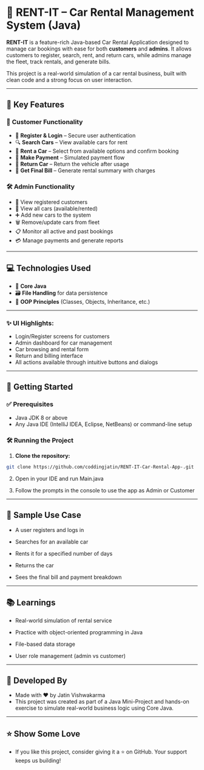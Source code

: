 # 🚗 RENT-IT – Car Rental Management System (Java)

**RENT-IT** is a feature-rich Java-based Car Rental Application designed to manage car bookings with ease for both **customers** and **admins**. It allows customers to register, search, rent, and return cars, while admins manage the fleet, track rentals, and generate bills.  

This project is a real-world simulation of a car rental business, built with clean code and a strong focus on user interaction.

---

## 🧠 Key Features

### 👥 **Customer Functionality**
- 🔐 **Register & Login** – Secure user authentication  
- 🔍 **Search Cars** – View available cars for rent  
- 📅 **Rent a Car** – Select from available options and confirm booking  
- 💸 **Make Payment** – Simulated payment flow  
- 🔁 **Return Car** – Return the vehicle after usage  
- 🧾 **Get Final Bill** – Generate rental summary with charges

### 🛠️ **Admin Functionality**
- 👥 View registered customers  
- 🚗 View all cars (available/rented)  
- ➕ Add new cars to the system  
- 🗑️ Remove/update cars from fleet  
- 📋 Monitor all active and past bookings  
- 💳 Manage payments and generate reports

---

## 💻 Technologies Used

- 🧩 **Core Java**  
- 🗃️ **File Handling** for data persistence  
- 🧮 **OOP Principles** (Classes, Objects, Inheritance, etc.)  

---

### ✨ UI Highlights:

- Login/Register screens for customers  
- Admin dashboard for car management  
- Car browsing and rental form  
- Return and billing interface  
- All actions available through intuitive buttons and dialogs
---

## 🚀 Getting Started

### ✅ Prerequisites

- Java JDK 8 or above  
- Any Java IDE (IntelliJ IDEA, Eclipse, NetBeans) or command-line setup

### 🛠️ Running the Project

1. **Clone the repository:**
```bash
git clone https://github.com/coddingjatin/RENT-IT-Car-Rental-App-.git
```
2. Open in your IDE and run Main.java

3. Follow the prompts in the console to use the app as Admin or Customer

---

## 📌 Sample Use Case
- A user registers and logs in

- Searches for an available car

- Rents it for a specified number of days

- Returns the car

- Sees the final bill and payment breakdown

---

## 📚 Learnings
- Real-world simulation of rental service

- Practice with object-oriented programming in Java

- File-based data storage

- User role management (admin vs customer)

---

## 🙌 Developed By
- Made with ❤️ by Jatin Vishwakarma
- This project was created as part of a Java Mini-Project and hands-on exercise to simulate real-world business logic using Core Java.

---

## ⭐ Show Some Love
- If you like this project, consider giving it a ⭐ on GitHub. Your support keeps us building!
